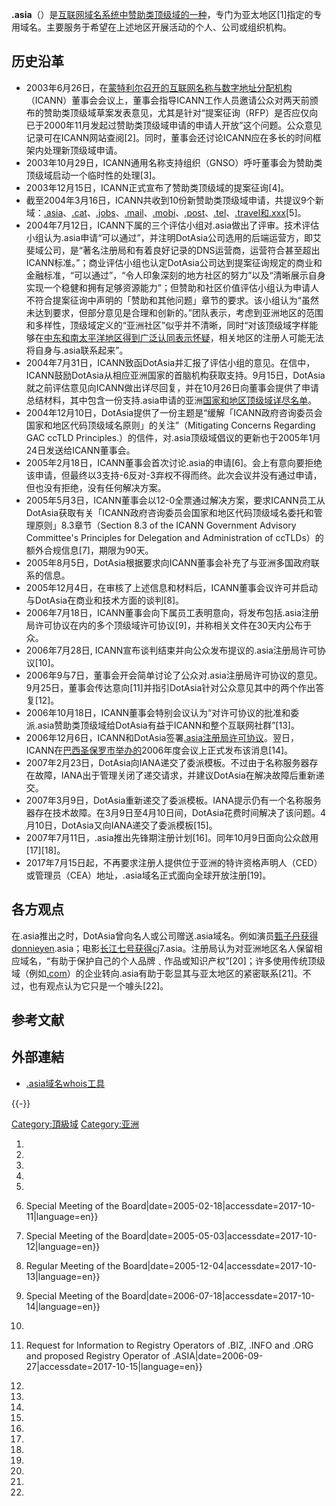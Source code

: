 **.asia**（）是[互联网](../Page/互联网.md "wikilink")[域名系统中](../Page/域名系统.md "wikilink")[赞助类顶级域的一种](../Page/赞助类顶级域.md "wikilink")，专门为亚太地区\[1\]指定的专用域名。主要服务于希望在上述地区开展活动的个人、公司或组织机构。

## 历史沿革

  - 2003年6月26日，在[蒙特利尔召开的](../Page/蒙特利尔.md "wikilink")[互联网名称与数字地址分配机构](../Page/互联网名称与数字地址分配机构.md "wikilink")（ICANN）董事会会议上，董事会指导ICANN工作人员邀请公众对两天前颁布的赞助类顶级域草案发表意见，尤其是针对“提案征询（RFP）是否应仅向已于2000年11月发起过赞助类顶级域申请的申请人开放”这个问题。公众意见记录可在ICANN网站查阅\[2\]。同时，董事会还讨论ICANN应在多长的时间框架内处理新顶级域申请。
  - 2003年10月29日，ICANN通用名称支持组织（GNSO）呼吁董事会为赞助类顶级域启动一个临时性的处理\[3\]。
  - 2003年12月15日，ICANN正式宣布了赞助类顶级域的提案征询\[4\]。
  - 截至2004年3月16日，ICANN共收到10份新赞助类顶级域申请，共提议9个新域：[.asia](../Page/.asia.md "wikilink")、[.cat](../Page/.cat.md "wikilink")、[.jobs](../Page/.jobs.md "wikilink")、[.mail](../Page/.mail.md "wikilink")、[.mobi](../Page/.mobi.md "wikilink")、[.post](../Page/.post.md "wikilink")、[.tel](../Page/.tel.md "wikilink")、[.travel和](../Page/.travel.md "wikilink")[.xxx](../Page/.xxx.md "wikilink")\[5\]。
  - 2004年7月12日，ICANN下属的三个评估小组对.asia做出了评审。技术评估小组认为.asia申请“可以通过”，并注明DotAsia公司选用的后端运营方，即艾斐域公司，是“著名注册局和有着良好记录的DNS运营商，运营符合甚至超出ICANN标准。”；商业评估小组也认定DotAsia公司达到提案征询规定的商业和金融标准，“可以通过”，“令人印象深刻的地方社区的努力”以及“清晰展示自身实现一个稳健和拥有足够资源能力”；但赞助和社区价值评估小组认为申请人不符合提案征询中声明的「赞助和其他问题」章节的要求。该小组认为“虽然未达到要求，但部分意见是合理和创新的。”团队表示，考虑到亚洲地区的范围和多样性，顶级域定义的“亚洲社区”似乎并不清晰，同时“对该顶级域字样能够在[中东和南太平洋地区得到广泛认同表示怀疑](../Page/中东.md "wikilink")，相关地区的注册人可能无法将自身与.asia联系起来”。
  - 2004年7月31日，ICANN致函DotAsia并汇报了评估小组的意见。在信中，ICANN鼓励DotAsia从相应亚洲国家的首脑机构获取支持。9月15日，DotAsia就之前评估意见向ICANN做出详尽回复，并在10月26日向董事会提供了申请总结材料，其中包含一份支持.asia申请的亚洲[国家和地区顶级域详尽名单](../Page/国家和地区顶级域.md "wikilink")。
  - 2004年12月10日，DotAsia提供了一份主题是“缓解「ICANN政府咨询委员会国家和地区代码顶级域名原则」的关注”（Mitigating
    Concerns Regarding GAC ccTLD
    Principles.）的信件，对.asia顶级域倡议的更新也于2005年1月24日发送给ICANN董事会。
  - 2005年2月18日，ICANN董事会首次讨论.asia的申请\[6\]。会上有意向要拒绝该申请，但最终以3支持-6反对-3弃权不得而终。此次会议并没有通过申请，但也没有拒绝，没有任何解决方案。
  - 2005年5月3日，ICANN董事会以12-0全票通过解决方案，要求ICANN员工从DotAsia获取有关「ICANN政府咨询委员会国家和地区代码顶级域名委托和管理原则」8.3章节（Section
    8.3 of the ICANN Government Advisory Committee's Principles for
    Delegation and Administration of ccTLDs）的额外合规信息\[7\]，期限为90天。
  - 2005年8月5日，DotAsia根据要求向ICANN董事会补充了与亚洲多国政府联系的信息。
  - 2005年12月4日，在审核了上述信息和材料后，ICANN董事会议许可并启动与DotAsia在商业和技术方面的谈判\[8\]。
  - 2006年7月18日，ICANN董事会向下属员工表明意向，将发布包括.asia注册局许可协议在内的多个顶级域许可协议\[9\]，并称相关文件在30天内公布于众。
  - 2006年7月28日, ICANN宣布谈判结束并向公众发布提议的.asia注册局许可协议\[10\]。
  - 2006年9与7日，董事会开会简单讨论了公众对.asia注册局许可协议的意见。9月25日，董事会传达意向\[11\]并指引DotAsia针对公众意见其中的两个作出答复\[12\]。
  - 2006年10月18日，ICANN董事会特别会议认为“对许可协议的批准和委派.asia赞助类顶级域给DotAsia有益于ICANN和整个互联网社群”\[13\]。
  - 2006年12月6日，ICANN和DotAsia签署[.asia注册局许可协议](http://www.icann.org/tlds/agreements/asia/)。翌日，ICANN在[巴西圣保罗市举办的](../Page/聖保羅\(巴西\).md "wikilink")2006年度会议上正式发布该消息\[14\]。
  - 2007年2月23日，DotAsia向IANA递交了委派模板。不过由于名称服务器存在故障，IANA出于管理关闭了递交请求，并建议DotAsia在解决故障后重新递交。
  - 2007年3月9日，DotAsia重新递交了委派模板。IANA提示仍有一个名称服务器存在技术故障。在3月9日至4月10日间，DotAsia花费时间解决了该问题。4月10日，DotAsia又向IANA递交了委派模板\[15\]。
  - 2007年7月11日，.asia推出先锋期注册计划\[16\]。同年10月9日面向公众啟用\[17\]\[18\]。
  - 2017年7月15日起，不再要求注册人提供位于亚洲的特许资格声明人（CED）或管理员（CEA）地址，.asia域名正式面向全球开放注册\[19\]。

## 各方观点

在.asia推出之时，DotAsia曾向名人或公司赠送.asia域名。例如演员[甄子丹获得donnieyen](../Page/甄子丹.md "wikilink").asia；电影[长江七号获得cj](../Page/长江七号.md "wikilink")7.asia。注册局认为对亚洲地区名人保留相应域名，“有助于保护自己的个人品牌﹑作品或知识产权”\[20\]；许多使用传统顶级域（例如[.com](../Page/.com.md "wikilink")）的企业转向.asia有助于彰显其与亚太地区的紧密联系\[21\]。不过，也有观点认为它只是一个噱头\[22\]。

## 参考文献

## 外部連結

  - [.asia域名whois工具](http://whois.asia/)

{{-}}

[Category:頂級域](https://zh.wikipedia.org/wiki/Category:頂級域 "wikilink")
[Category:亚洲](https://zh.wikipedia.org/wiki/Category:亚洲 "wikilink")

1.
2.

3.

4.
5.

6.   Special Meeting of the
    Board|date=2005-02-18|accessdate=2017-10-11|language=en}}

7.   Special Meeting of the
    Board|date=2005-05-03|accessdate=2017-10-12|language=en}}

8.   Regular Meeting of the
    Board|date=2005-12-04|accessdate=2017-10-13|language=en}}

9.   Special Meeting of the
    Board|date=2006-07-18|accessdate=2017-10-14|language=en}}

10.

11.  Request for Information to Registry Operators of .BIZ, .INFO and
    .ORG and proposed Registry Operator of
    .ASIA|date=2006-09-27|accessdate=2017-10-15|language=en}}

12.

13.

14.

15.
16.

17.

18.

19.

20.

21.

22.